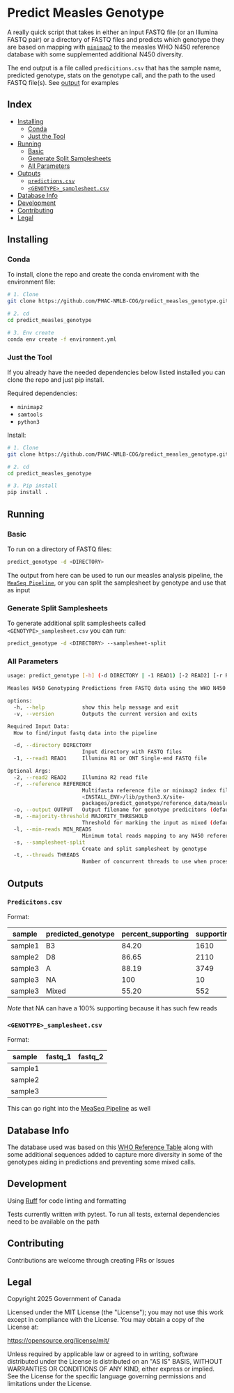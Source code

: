 # Predict Measles Genotype

A really quick script that takes in either an input FASTQ file (or an Illumina FASTQ pair) or a directory of FASTQ files and predicts which genotype they are based on mapping with [`minimap2`](https://github.com/lh3/minimap2) to the measles WHO N450 reference database with some supplemented additional N450 diversity.

The end output is a file called `predicitions.csv` that has the sample name, predicted genotype, stats on the genotype call, and the path to the used FASTQ file(s). See [output](#output) for examples

## Index

- [Installing](#installing)
  - [Conda](#conda)
  - [Just the Tool](#just-the-tool)
- [Running](#running)
  - [Basic](#basic)
  - [Generate Split Samplesheets](#generate-split-samplesheets)
  - [All Parameters](#all-parameters)
- [Outputs](#outputs)
  - [`predictions.csv`](#predicitonscsv)
  - [`<GENOTYPE>_samplesheet.csv`](#genotype_samplesheetcsv)
- [Database Info](#database-info)
- [Development](#development)
- [Contributing](#contributing)
- [Legal](#legal)

## Installing

### Conda

To install, clone the repo and create the conda enviroment with the environment file:

```bash
# 1. Clone
git clone https://github.com/PHAC-NMLB-COG/predict_measles_genotype.git

# 2. cd
cd predict_measles_genotype

# 3. Env create
conda env create -f environment.yml
```

### Just the Tool

If you already have the needed dependencies below listed installed you can clone the repo and just pip install.

Required dependencies:
- `minimap2`
- `samtools`
- `python3`

Install:

```bash
# 1. Clone
git clone https://github.com/PHAC-NMLB-COG/predict_measles_genotype.git

# 2. cd
cd predict_measles_genotype

# 3. Pip install
pip install .
```

## Running

### Basic

To run on a directory of FASTQ files:

```bash
predict_genotype -d <DIRECTORY>
```

The output from here can be used to run our measles analysis pipeline, the [`MeaSeq Pipeline`](https://github.com/phac-nml/measeq), or you can split the samplesheet by genotype and use that as input

### Generate Split Samplesheets

To generate additional split samplesheets called `<GENOTYPE>_samplesheet.csv` you can run:

```bash
predict_genotype -d <DIRECTORY> --samplesheet-split
```

### All Parameters

```bash
usage: predict_genotype [-h] (-d DIRECTORY | -1 READ1) [-2 READ2] [-r REFERENCE] [-o OUTPUT] [-m MAJORITY_THRESHOLD] [-l MIN_READS] [-s] [-t THREADS] [-v]

Measles N450 Genotyping Predictions from FASTQ data using the WHO N450 genotyping samples and minimap2

options:
  -h, --help            show this help message and exit
  -v, --version         Outputs the current version and exits

Required Input Data:
  How to find/input fastq data into the pipeline

  -d, --directory DIRECTORY
                        Input directory with FASTQ files
  -1, --read1 READ1     Illumina R1 or ONT Single-end FASTQ file

Optional Args:
  -2, --read2 READ2     Illumina R2 read file
  -r, --reference REFERENCE
                        Multifasta reference file or minimap2 index file (default:
                        <INSTALL_ENV>/lib/python3.X/site-
                        packages/predict_genotype/reference_data/measles_N450_genotypes.mmi)
  -o, --output OUTPUT   Output filename for genotype predicitons (default: predictions.csv)
  -m, --majority-threshold MAJORITY_THRESHOLD
                        Threshold for marking the input as mixed (default: 60)
  -l, --min-reads MIN_READS
                        Minimum total reads mapping to any N450 reference to call a genotype (default: 50)
  -s, --samplesheet-split
                        Create and split samplesheet by genotype
  -t, --threads THREADS
                        Number of concurrent threads to use when processing (default: os.cpu_count())
```

## Outputs

### `Predicitons.csv`

Format:

| sample | predicted_genotype | percent_supporting | supporting_count | total_count | top_5_info | fastq_1 | fastq_2 |
| - | - | - | - | - | - | - | - |
| sample1 | B3    | 84.20 | 1610 | 1912 | B3:1610;C2:136;D8:38;B2:33;D4:29 | <ABS PATH> | <ABS PATH> |
| sample2 | D8    | 86.65 | 2110 | 2435 | D8:2110;E:88;D4:56;B3:52;B2:42   | <ABS PATH> | <ABS PATH> |
| sample3 | A     | 88.19 | 3749 | 4251 | B3:1610;C2:136;D8:38;B2:33;D4:29 | <ABS PATH> | <ABS PATH> |
| sample3 | NA    | 100   | 10   | 10   | D3:10;A:0;C2:0;D4:0;B2:0         | <ABS PATH> | <ABS PATH> |
| sample3 | Mixed | 55.20 | 552  | 1000 | B3:552;D8:448;A:0;B2:0;D4:0      | <ABS PATH> |            |

*Note* that NA can have a 100% supporting because it has such few reads

### `<GENOTYPE>_samplesheet.csv`

Format:

| sample | fastq_1 | fastq_2 |
| - | - | - |
| sample1 | <ABS PATH> | <ABS PATH> |
| sample2 | <ABS PATH> |            |
| sample3 | <ABS PATH> | <ABS PATH> |

This can go right into the [MeaSeq Pipeline](https://github.com/phac-nml/measeq) as well

## Database Info

The database used was based on this [WHO Reference Table](https://cdn.who.int/media/docs/default-source/immunization/vpd_surveillance/lab_networks/measles_rubella/manual/table_7.pdf?sfvrsn=13c20a88_5) along with some additional sequences added to capture more diversity in some of the genotypes aiding in predictions and preventing some mixed calls.

## Development

Using [Ruff](https://github.com/astral-sh/ruff) for code linting and formatting

Tests currently written with pytest. To run all tests, external dependencies need to be available on the path

## Contributing

Contributions are welcome through creating PRs or Issues

## Legal

Copyright 2025 Government of Canada

Licensed under the MIT License (the "License"); you may not use this work except in compliance with the License. You may obtain a copy of the License at:

https://opensource.org/license/mit/

Unless required by applicable law or agreed to in writing, software distributed under the License is distributed on an "AS IS" BASIS, WITHOUT WARRANTIES OR CONDITIONS OF ANY KIND, either express or implied. See the License for the specific language governing permissions and limitations under the License.
